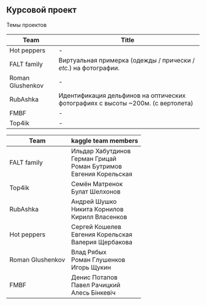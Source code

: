 ## Курсовой проект

Темы проектов

| Team             | Title                                                        |
| ---------------- | ------------------------------------------------------------ |
| Hot peppers      | -                                                            |
| FALT family      | Виртуальная примерка (одежды / прически / *etc.*) на фотографии. |
| Roman Glushenkov | -                                                            |
| RubAshka         | Идентификация дельфинов на оптических фотографиях с высоты ~200м. (с вертолета) |
| FMBF             | -                                                            |
| Top4ik           | -                                                            |



| Team                | kaggle team members |
| ------------------- | ------------------- |
| FALT family         | Ильдар Хабутдинов<br />Герман Грицай<br />Роман Бутримов<br />Евгения Корельская |
| Top4ik              | Семён Матренок<br />Булат Шелхонов |
| RubAshka            | Андрей Шушко<br />Никита Корнилов<br />Кирилл Власенков |
| Hot peppers         | Сергей Кошелев<br />Евгения Корельская<br />Валерия Щербакова |
| Roman Glushenkov    | Влад Рябых<br />Роман Глушенков<br />Игорь Щукин |
| FMBF                | Денис Потапов<br />Павел Рачицкий<br />Алесь Бінкевіч |
